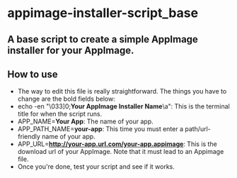 # appimage-installer-script_base
## A base script to create a simple AppImage installer for your AppImage.

## How to use
* The way to edit this file is really straightforward. The things you have to change are the bold fields below:
* echo -en "\033]0;**Your AppImage Installer Name**\a": This is the terminal title for when the script runs.
* APP_NAME=**Your App**: The name of your app.
* APP_PATH_NAME=**your-app**: This time you must enter a path/url-friendly name of your app.
* APP_URL=**http://your-app.url.com/your-app.appimage**: This is the download url of your AppImage. Note that it must lead to an Appimage file.
* Once you're done, test your script and see if it works.
